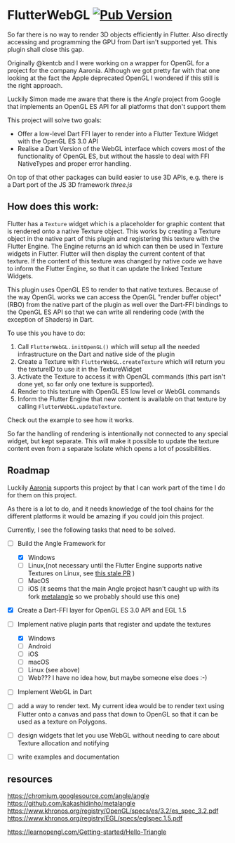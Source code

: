 # FlutterWebGL [![Pub Version](https://img.shields.io/pub/v/flutter_web_gl)][Pub]

So far there is no way to render 3D objects efficiently in Flutter. Also directly accessing and programming the GPU from Dart isn't supported yet. This plugin shall close this gap. 

Originally @kentcb and I were working on a wrapper for OpenGL for a project for the company Aaronia. Although we got pretty far with that one looking at the fact the Apple deprecated OpenGL I wondered if this still is the right approach. 

Luckily Simon made me aware that there is the *Angle* project from Google that implements an OpenGL ES API for all platforms that don't support them

This project will solve two goals:

* Offer a low-level Dart FFI layer to render into a Flutter Texture Widget with the OpenGL ES 3.0 API
* Realise a Dart Version of the WebGL interface which covers most of the functionality of OpenGL ES, but without the hassle to deal with FFI NativeTypes and proper error handling.

On top of that other packages can build easier to use 3D APIs, e.g. there is a Dart port of the JS 3D framework *three.js*

## How does this work:

Flutter has a `Texture` widget which is a placeholder for graphic content that is rendered onto a native Texture object. This works by creating a Texture object in the native part of this plugin and registering this texture with the Flutter Engine. The Engine returns an id which can then be used in Texture widgets in Flutter.
Flutter will then display the current content of that texture. If the content of this texture was changed by native code we have to inform the Flutter Engine, so that it can update the linked Texture Widgets.

This plugin uses OpenGL ES to render to that native textures. Because of the way OpenGL works we can access the OpenGL "render buffer object" (RBO) from the native part of the plugin as well over the Dart-FFI bindings to the OpenGL ES API so that we can write all rendering code (with the exception of Shaders) in Dart.

To use this you have to do:

1. Call `FlutterWebGL.initOpenGL()` which will setup all the needed infrastructure on the Dart and native side of the plugin
2. Create a Texture with `FlutterWebGL.createTexture` which will return you the textureID to use it in the TextureWidget
3. Activate the Texture to access it with OpenGL commands (this part isn't done yet, so far only one texture is supported).
4. Render to this texture with OpenGL ES low level or WebGL commands
5. Inform the Flutter Engine that new content is available on that texture by calling `FlutterWebGL.updateTexture`.

Check out the example to see how it works.

So far the handling of rendering is intentionally not connected to any special widget, but kept separate. This will make it possible to update the texture content even from a separate Isolate which opens a lot of possibilities.

## Roadmap

Luckily [Aaronia](https://aaronia.de) supports this project by that I can work part of the time I do for them on this project. 

As there is a lot to do, and it needs knowledge of the tool chains for the different platforms it would be amazing if you could join this project.

Currently, I see the following tasks that need to be solved.

- [ ] Build the Angle Framework for 
    - [x] Windows 
    - [ ] Linux,(not necessary until the Flutter Engine supports native Textures on Linux, see [this stale PR](https://github.com/flutter/engine/pull/20714) )
    - [ ] MacOS 
    - [ ] iOS (it seems that the main Angle project hasn't caught up with its fork [metalangle](https://github.com/kakashidinho/metalangle) so we probably should use this one)
- [x] Create a Dart-FFI layer for OpenGL ES 3.0 API and EGL 1.5
- [ ] Implement native plugin parts that register and update the textures
    - [x] Windows 
    - [ ] Android
    - [ ] iOS
    - [ ] macOS
    - [ ] Linux (see above)
    - [ ] Web??? I have no idea how, but maybe someone else does :-)
- [ ] Implement WebGL in Dart
- [ ] add a way to render text. My current idea would be to render text using Flutter onto a canvas and pass that down to OpenGL so that it can be used as a texture on Polygons.

- [ ] design widgets that let you use WebGL without needing to care about Texture allocation and notifying 
- [ ] write examples and documentation


## resources
https://chromium.googlesource.com/angle/angle
https://github.com/kakashidinho/metalangle
https://www.khronos.org/registry/OpenGL/specs/es/3.2/es_spec_3.2.pdf
https://www.khronos.org/registry/EGL/specs/eglspec.1.5.pdf

https://learnopengl.com/Getting-started/Hello-Triangle

[Pub]: pub.dev/packages/flutter_web_gl
